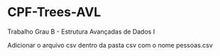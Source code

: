 # CPF-Trees-AVL
Trabalho Grau B - Estrutura Avançadas de Dados I


Adicionar o arquivo csv dentro da pasta csv com o nome pessoas.csv